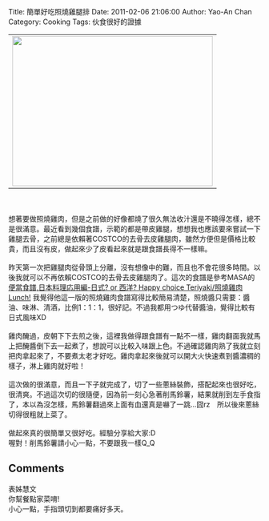 Title: 簡單好吃照燒雞腿排
Date: 2011-02-06 21:06:00
Author: Yao-An Chan
Category: Cooking
Tags: 伙食很好的證據


<div class='post'>
<center><table style="width: auto;"><tbody><tr><td><a href="https://picasaweb.google.com/lh/photo/e6FiVE-LcfW1bR2petOG1A?feat=embedwebsite"><img height="300" src="https://lh5.googleusercontent.com/_mvtDPM7iODU/TU91RZZIBuI/AAAAAAAAJlU/QuDdAvMfCVE/s400/P1010288.jpg" width="400" /></a></td></tr></tbody></table></center><br /><br />想著要做照燒雞肉，但是之前做的好像都燒了很久無法收汁還是不曉得怎樣，總不是很滿意。最近看到幾個食譜，示範的都是帶皮雞腿，想想我也應該要來嘗試一下雞腿去骨，之前總是依賴著COSTCO的去骨去皮雞腿肉，雖然方便但是價格比較貴，而且沒有皮，做起來少了皮看起來就是跟食譜長得不一樣嘛。<br /><br />昨天第一次把雞腿肉從骨頭上分離，沒有想像中的難，而且也不會花很多時間。以後我就可以不再依賴COSTCO的去骨去皮雞腿肉了。這次的食譜是參考MASA的<a href="http://www.masa.tw/%E7%B0%A1%E5%96%AE%E6%96%99%E7%90%86%E9%A3%9F%E8%AD%9C/%E4%BE%BF%E7%95%B6%E9%A3%9F%E8%AD%9C%E6%97%A5%E6%9C%AC%E6%96%99%E7%90%86%E5%BF%9C%E7%94%A8%E7%B7%A8-%E6%97%A5%E5%BC%8F-or-%E8%A5%BF%E6%B4%8B-happy-choice-teriyaki%E7%85%A7%E7%87%92%E9%9B%9E.html#extended">便當食譜,日本料理応用編-日式? or 西洋? Happy choice Teriyaki/照燒雞肉 Lunch!</a>&nbsp;我覺得他這一版的照燒雞肉食譜寫得比較簡易清楚，照燒醬只需要：醬油、味淋、清酒，比例1：1：1，很好記。不過我都用つゆ代替醬油，覺得比較有日式風味XD<br /><br />雞肉醃過，皮朝下下去煎之後，這裡我做得跟食譜有一點不一樣，雞肉翻面我就馬上把醃醬倒下去一起煮了，想說可以比較入味跟上色。不過確認雞肉熟了我就立刻把肉拿起來了，不要煮太老才好吃。雞肉拿起來後就可以開大火快速煮到醬濃稠的樣子，淋上雞肉就好啦！<br /><br />這次做的很滿意，而且一下子就完成了，切了一些蔥絲裝飾，搭配起來也很好吃，很清爽。不過這次切的很隨便，因為前一刻心急著削馬鈴薯，結果就削到左手食指了，本以為沒怎樣，馬鈴薯翻過來上面有血還真是嚇了一跳...囧rz　所以後來蔥絲切得很粗就上菜了。<br /><br />做起來真的很簡單又很好吃。經驗分享給大家:D<br />喔對！削馬鈴薯請小心一點，不要跟我一樣Q_Q</div>
<h2>Comments</h2>
<div class='comments'>
<div class='comment'>
<div class='author'>表姊慧文</div>
<div class='content'>
你幫餐點家菜唷!<br />小心一點，手指頭切到都要痛好多天。</div>
</div>
</div>
